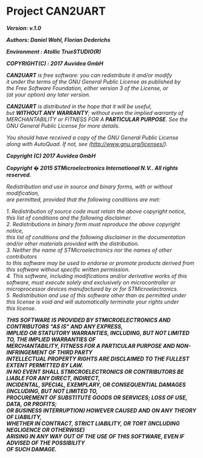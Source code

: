 # Project CAN2UART <br /> 


***Version: v.1.0*** <br />

***Authors: Daniel Wahl, Florian Dederichs*** <br />

***Environment  : Atollic TrueSTUDIO(R)*** <br />

***COPYRIGHT(C) : 2017 Auvidea GmbH*** <br />
   
   ***CAN2UART** is free software: you can redistribute it and/or modify* <br />
   *it under the terms of the GNU General Public License as published by* <br />
   *the Free Software Foundation, either version 3 of the License, or* <br />
   *(at your option) any later version.* <br />
   
   ***CAN2UART** is distributed in the hope that it will be useful,* <br />
   *but **WITHOUT ANY WARRANTY**; without even the implied warranty of* <br />
   *MERCHANTABILITY or FITNESS FOR A **PARTICULAR PURPOSE**.  See the* <br />
   *GNU General Public License for more details.* <br />
   
   *You should have received a copy of the GNU General Public License* <br />
   *along with AutoQuad.  If not, see (http://www.gnu.org/licenses/).* <br />
   
   ***Copyright (C) 2017 Auvidea GmbH*** <br />
   
   
   ***Copyright � 2015 STMicroelectronics International N.V.. All rights reserved.*** <br />

   *Redistribution and use in source and binary forms, with or without modification,* <br />
   *are permitted, provided that the following conditions are met:* <br />

   *1.	Redistribution of source code must retain the above copyright notice,* <br />
        *this list of conditions and the following disclaimer.* <br />
   *2.	Redistributions in binary form must reproduce the above copyright notice,* <br />
        *this list of conditions and the following disclaimer in the documentation* <br />
        *and/or other materials provided with the distribution.* <br />
   *3.	Neither the name of STMicroelectronics nor the names of other contributors* <br />
        *to this software may be used to endorse or promote products derived from* <br />
        *this software without specific written permission.* <br />
   *4.	This software, including modifications and/or derivative works of this* <br />
        *software, must execute solely and exclusively on microcontroller or* <br />
        *microprocessor devices manufactured by or for STMicroelectronics.* <br />
   *5.	Redistribution and use of this software other than as permitted under* <br />
        *this license is void and will automatically terminate your rights under* <br />
        *this license.* <br />

   ***THIS SOFTWARE IS PROVIDED BY STMICROELECTRONICS AND CONTRIBUTORS "AS IS" AND ANY EXPRESS,*** <br />
   ***IMPLIED OR STATUTORY WARRANTIES, INCLUDING, BUT NOT LIMITED TO, THE IMPLIED WARRANTIES OF*** <br />
   ***MERCHANTABILITY, FITNESS FOR A PARTICULAR PURPOSE AND NON-INFRINGEMENT OF THIRD PARTY*** <br />
   ***INTELLECTUAL PROPERTY RIGHTS ARE DISCLAIMED TO THE FULLEST EXTENT PERMITTED BY LAW.*** <br />
   ***IN NO EVENT SHALL STMICROELECTRONICS OR CONTRIBUTORS BE LIABLE FOR ANY DIRECT, INDIRECT,*** <br />
   ***INCIDENTAL, SPECIAL, EXEMPLARY, OR CONSEQUENTIAL DAMAGES (INCLUDING, BUT NOT LIMITED TO,*** <br />
   ***PROCUREMENT OF SUBSTITUTE GOODS OR SERVICES; LOSS OF USE, DATA, OR PROFITS;*** <br />
   ***OR BUSINESS INTERRUPTION) HOWEVER CAUSED AND ON ANY THEORY OF LIABILITY,*** <br />
   ***WHETHER IN CONTRACT, STRICT LIABILITY, OR TORT (INCLUDING NEGLIGENCE OR OTHERWISE)*** <br />
   ***ARISING IN ANY WAY OUT OF THE USE OF THIS SOFTWARE, EVEN IF ADVISED OF THE POSSIBILITY*** <br />
   ***OF SUCH DAMAGE.*** <br />
